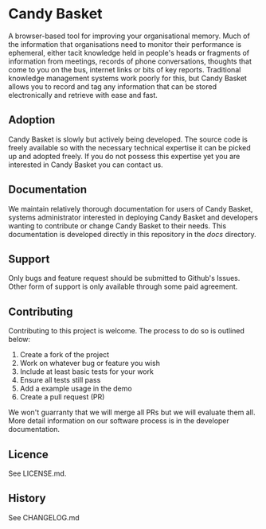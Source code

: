 Candy Basket
============

A browser-based tool for improving your organisational memory. Much of
the information that organisations need to monitor their performance
is ephemeral, either tacit knowledge held in people's heads or
fragments of information from meetings, records of phone
conversations, thoughts that come to you on the bus, internet links or
bits of key reports.  Traditional knowledge management systems work
poorly for this, but Candy Basket allows you to record and tag any
information that can be stored electronically and retrieve with ease
and fast.

Adoption
--------

Candy Basket is slowly but actively being developed. The source code
is freely available so with the necessary technical expertise it can
be picked up and adopted freely. If you do not possess this expertise
yet you are interested in Candy Basket you can contact us.

Documentation
-------------

We maintain relatively thorough documentation for users of Candy
Basket, systems administrator interested in deploying Candy Basket and
developers wanting to contribute or change Candy Basket to their
needs. This documentation is developed directly in this repository in
the *docs* directory.

Support
-------

Only bugs and feature request should be submitted to Github's
Issues. Other form of support is only available through some paid
agreement.

Contributing
------------

Contributing to this project is welcome. The process to do so is outlined below:

1. Create a fork of the project
2. Work on whatever bug or feature you wish
3. Include at least basic tests for your work
4. Ensure all tests still pass
5. Add a example usage in the demo
6. Create a pull request (PR)

We won't guarranty that we will merge all PRs but we will evaluate
them all. More detail information on our software process is in the
developer documentation.

Licence
-------

See LICENSE.md.

History
-------

See CHANGELOG.md